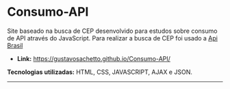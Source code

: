 # Consumo-API
Site baseado na busca de CEP desenvolvido para estudos sobre consumo de API através do JavaScript. Para realizar a busca de CEP foi usado a [Api Brasil](https://brasilapi.com.br/)
 
* __Link:__ https://gustavosachetto.github.io/Consumo-API/
  
__Tecnologias utilizadas:__ HTML, CSS, JAVASCRIPT, AJAX e JSON.

**************

